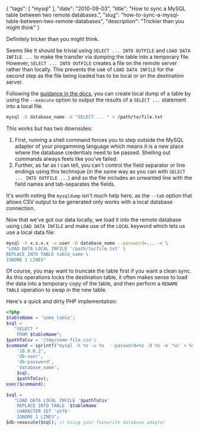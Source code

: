 {
    "tags": [
        "mysql"
    ],
    "date": "2010-09-03",
    "title": "How to sync a MySQL table between two remote databases.",
    "slug": "how-to-sync-a-mysql-table-between-two-remote-databases",
    "description": "Trickier than you might think"
}

Definitely tricker than you might think.

Seems like it should be trivial using `SELECT ... INTO OUTFILE` and
`LOAD DATA INFILE ...` to make the transfer via dumping the table into a
temporary file. However, `SELECT ... INTO OUTFILE` creates a file on the
remote server rather than locally. This prevents the use of
`LOAD DATA INFILE` for the second step as the file being loaded has to
be local or on the destination server.

Following the [guidance in the
docs](http://dev.mysql.com/doc/refman/5.0/en/select.html), you can
create local dump of a table by using the `--execute` option to output
the results of a `SELECT ...` statement into a local file.

``` bash
mysql -D database_name -e "SELECT ... " > /path/to/file.txt
```

This works but has two downsides:

1.  First, running a shell command forces you to step outside the MySQL
    adapter of your progamming language which means it is a new place
    where the database credentials need to be passed. Shelling out
    commands always feels like you've failed.
2.  Further, as far as I can tell, you can't control the field separator
    or line endings using this technique (in the same way as you can
    with `SELECT ... INTO OUTFILE ...`) and so the file includes an
    unwanted line with the field names and tab-separates the fields.

It's worth noting the `mysqldump` isn't much help here, as the `--tab`
option that allows CSV output to be generated only works with a local
database connection.

Now that we've got our data locally, we load it into the remote database
using `LOAD DATA INFILE` and make use of the `LOCAL` keyword which lets
us use a local data file:

``` bash
mysql -h x.x.x.x -u user -D database_name --password=... -e \
"LOAD DATA LOCAL INFILE '/path/to/file.txt' \
REPLACE INTO TABLE table_name \
IGNORE 1 LINES"
```

Of course, you may want to truncate the table first if you want a clean
sync. As this operations locks the destination table, it often makes
sense to load the data into a temporary copy of the table, and then
perform a `RENAME TABLE` operation to swap in the new table.

Here's a quick and dirty PHP implementation:

``` php
<?php
$tableName = 'some_table';
$sql =
   "SELECT * 
    FROM $tableName";
$pathToCsv = '/tmp/some-file.csv';
$command = sprintf("mysql -h %s -u %s  --password=%s -D %s -e '%s' > %s",
    '10.0.0.2', 
    'db-user', 
    'db-password', 
    'database_name', 
    $sql, 
    $pathToCsv);
exec($command);

$sql =
   "LOAD DATA LOCAL INFILE '$pathToCsv'
    REPLACE INTO TABLE `$tableName`
    CHARACTER SET 'utf8'
    IGNORE 1 LINES";
$db->execute($sql); // Using your favourite database adapter
```
